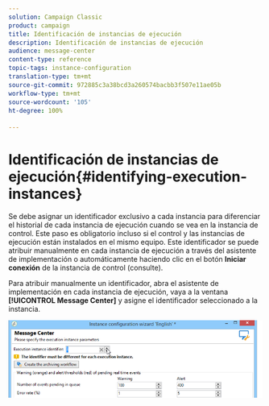 ```yaml
---
solution: Campaign Classic
product: campaign
title: Identificación de instancias de ejecución
description: Identificación de instancias de ejecución
audience: message-center
content-type: reference
topic-tags: instance-configuration
translation-type: tm+mt
source-git-commit: 972885c3a38bcd3a260574bacbb3f507e11ae05b
workflow-type: tm+mt
source-wordcount: '105'
ht-degree: 100%

---
```



# Identificación de instancias de ejecución{#identifying-execution-instances}

Se debe asignar un identificador exclusivo a cada instancia para diferenciar el historial de cada instancia de ejecución cuando se vea en la instancia de control. Este paso es obligatorio incluso si el control y las instancias de ejecución están instalados en el mismo equipo. Este identificador se puede atribuir manualmente en cada instancia de ejecución a través del asistente de implementación o automáticamente haciendo clic en el botón **Iniciar conexión** de la instancia de control (consulte).[](../../message-center/using/creating-a-shared-connection.md#control-instance)

Para atribuir manualmente un identificador, abra el asistente de implementación en cada instancia de ejecución, vaya a la ventana **[!UICONTROL Message Center]** y asigne el identificador seleccionado a la instancia.

![](assets/messagecenter_id_execinstance_001.png)

